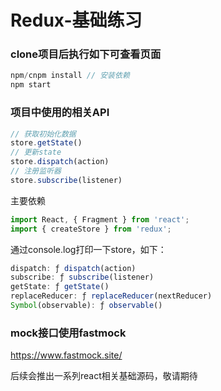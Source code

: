 # Redux-基础练习

### clone项目后执行如下可查看页面
```javascript
npm/cnpm install // 安装依赖
npm start
```

### 项目中使用的相关API
```javascript
// 获取初始化数据
store.getState()
// 更新state
store.dispatch(action)
// 注册监听器
store.subscribe(listener)
```
主要依赖
```javascript
import React, { Fragment } from 'react';
import { createStore } from 'redux';
```
通过console.log打印一下store，如下：
```javascript
dispatch: ƒ dispatch(action)
subscribe: ƒ subscribe(listener)
getState: ƒ getState()
replaceReducer: ƒ replaceReducer(nextReducer)
Symbol(observable): ƒ observable()
```


### mock接口使用fastmock
https://www.fastmock.site/

后续会推出一系列react相关基础源码，敬请期待